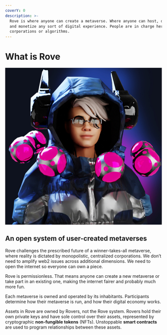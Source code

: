 ```yaml
---
coverY: 0
description: >-
  Rove is where anyone can create a metaverse. Where anyone can host, discover,
  and monetize any sort of digital experience. People are in charge here, not
  corporations or algorithms.
---
```


# What is Rove

![](<.gitbook/assets/image (1).png>)

## An open system of user-created metaverses

Rove challenges the prescribed future of a winner-takes-all metaverse, where reality is dictated by monopolistic, centralized corporations. We don’t need to amplify web2 issues across additional dimensions. We need to open the internet so everyone can own a piece.

Rove is permissionless. That means anyone can create a new metaverse or take part in an existing one, making the internet fairer and probably much more fun.

Each metaverse is owned and operated by its inhabitants. Participants determine how their metaverse is run, and how their digital economy works.

Assets in Rove are owned by Rovers, not the Rove system. Rovers hold their own private keys and have sole control over their assets, represented by cryptographic **non-fungible tokens** (NFTs). Unstoppable **smart contracts** are used to program relationships between these assets.
